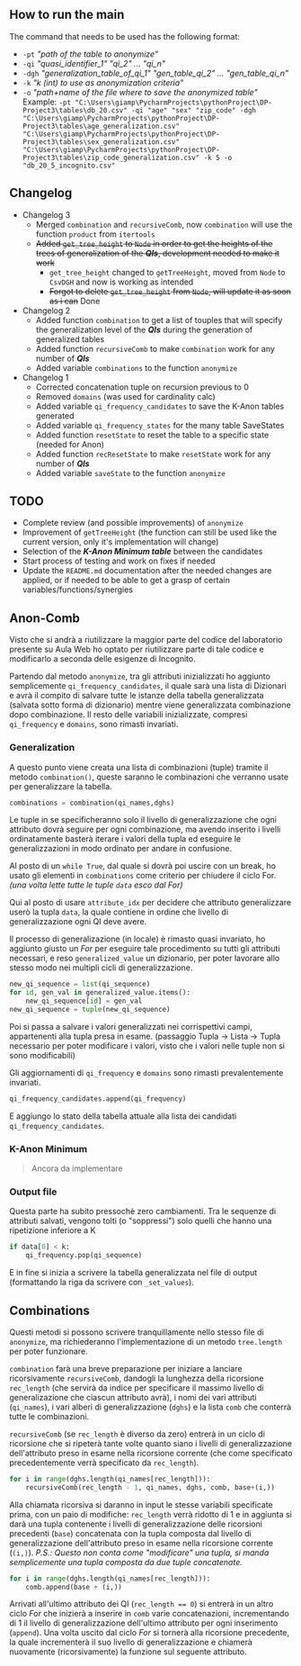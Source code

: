 ## How to run the main
The command that needs to be used has the following format:
+ `-pt` *"path of the table to anonymize"* 
+ `-qi` *"quasi_identifier_1" "qi_2" ... "qi_n"* 
+ `-dgh` *"generalization_table_of_qi_1" "gen_table_qi_2" ... "gen_table_qi_n"*
+ `-k` *"k (int) to use as anonymization criteria"*
+ `-o` *"path+name of the file where to save the anonymized table"*
Example:
`-pt "C:\Users\giamp\PycharmProjects\pythonProject\DP-Project3\tables\db_20.csv" -qi "age" "sex" "zip_code" -dgh "C:\Users\giamp\PycharmProjects\pythonProject\DP-Project3\tables\age_generalization.csv" "C:\Users\giamp\PycharmProjects\pythonProject\DP-Project3\tables\sex_generalization.csv" "C:\Users\giamp\PycharmProjects\pythonProject\DP-Project3\tables\zip_code_generalization.csv" -k 5 -o "db_20_5_incognito.csv"`

## Changelog
+ Changelog 3
    + Merged `combination` and `recursiveComb`, now `combination` will use the function `product` from `itertools`
    + ~~Added `get_tree_height` to `Node` in order to get the heights of the trees of generalization of the ___QIs___, development needed to make it work~~
        + `get_tree_height` changed to `getTreeHeight`, moved from `Node` to `CsvDGH` and now is working as intended
        + ~~Forgot to delete `get_tree_height` from `Node`, will update it as soon as i can~~ Done
+ Changelog 2
    + Added function `combination` to get a list of touples that will specify the generalization level of the ___QIs___ during the generation of generalized tables
    + Added function `recursiveComb` to make `combination` work for any number of ___QIs___
    + Added variable `combinations` to the function `anonymize`
+ Changelog 1
    + Corrected concatenation tuple on recursion previous to 0
    + Removed `domains` (was used for cardinality calc)
    + Added variable `qi_frequency_candidates` to save the K-Anon tables generated
    + Added variable `qi_frequency_states` for the many table SaveStates
    + Added function `resetState` to reset the table to a specific state (needed for Anon)
    + Added function `recResetState` to make `resetState` work for any number of ___QIs___
    + Added variable `saveState` to the function `anonymize`
## TODO
+ Complete review (and possible improvements) of `anonymize`
+ Improvement of `getTreeHeight` (the function can still be used like the current version, only it's implementation will change)
+ Selection of the ___K-Anon Minimum table___ between the candidates
+ Start process of testing and work on fixes if needed
+ Update the `README.md` documentation after the needed changes are applied, or if needed to be able to get a grasp of certain variables/functions/synergies

## Anon-Comb

Visto che si andrà a riutilizzare la maggior parte del codice del laboratorio presente su Aula Web ho optato per riutilizzare parte di tale codice e modificarlo a seconda delle esigenze di Incognito.

Partendo dal metodo `anonymize`, tra gli attributi inizializzati ho aggiunto semplicemente `qi_frequency_candidates`, il quale sarà una lista di Dizionari e avrà il compito di salvare tutte le istanze della tabella generalizzata (salvata sotto forma di dizionario) mentre viene generalizzata combinazione dopo combinazione.
Il resto delle variabili inizializzate, compresi `qi_frequency` e `domains`, sono rimasti invariati.

### Generalization
A questo punto viene creata una lista di combinazioni (tuple) tramite il metodo `combination()`, queste saranno le combinazioni che verranno usate per generalizzare la tabella.
```python
combinations = combination(qi_names,dghs)
```
Le tuple in se specificheranno solo il livello di generalizzazione che ogni attributo dovrà seguire per ogni combinazione, ma avendo inserito i livelli ordinatamente basterà iterare i valori della tupla ed eseguire le generalizzazioni in modo ordinato per andare in confusione.

Al posto di un `while True`, dal quale si dovrà poi uscire con un break, ho usato gli elementi in `combinations` come criterio per chiudere il ciclo For. _(una volta lette tutte le tuple `data` esco dal For)_

Qui al posto di usare `attribute_idx` per decidere che attributo generalizzare userò la tupla `data`, la quale contiene in ordine che livello di generalizzazione ogni QI deve avere.

Il processo di generalizazione (in locale) è rimasto quasi invariato, ho aggiunto giusto un _For_ per eseguire tale procedimento su tutti gli attributi necessari, e reso `generalized_value` un dizionario, per poter lavorare allo stesso modo nei multipli cicli di generalizzazione.

```python
new_qi_sequence = list(qi_sequence)
for id, gen_val in generalized_value.items():
    new_qi_sequence[id] = gen_val
new_qi_sequence = tuple(new_qi_sequence)
```
Poi si passa a salvare i valori generalizzati nei corrispettivi campi, appartenenti alla tupla presa in esame. (passaggio Tupla -> Lista -> Tupla necessario per poter modificare i valori, visto che i valori nelle tuple non si sono modificabili)

Gli aggiornamenti di `qi_frequency` e `domains` sono rimasti prevalentemente invariati.

```python
qi_frequency_candidates.append(qi_frequency)
```
E aggiungo lo stato della tabella attuale alla lista dei candidati `qi_frequency_candidates`.

### K-Anon Minimum
> Ancora da implementare

### Output file
Questa parte ha subito pressochè zero cambiamenti.
Tra le sequenze di attributi salvati, vengono tolti (o "soppressi") solo quelli che hanno una ripetizione inferiore a K
```python
if data[0] < k:
    qi_frequency.pop(qi_sequence)
```
E in fine si inizia a scrivere la tabella generalizzata nel file di output (formattando la riga da scrivere con `_set_values`).

## Combinations
Questi metodi si possono scrivere tranquillamente nello stesso file di `anonymize`, ma richiederanno l'implementazione di un metodo `tree.length` per poter funzionare.

`combination` farà una breve preparazione per iniziare a lanciare ricorsivamente `recursiveComb`, dandogli la lunghezza della ricorsione `rec_length` (che servirà da indice per specificare il massimo livello di generalizazione che ciascun attributo avrà), i nomi dei vari attributi (`qi_names`), i vari alberi di generalizzazione (`dghs`) e la lista `comb` che conterrà tutte le combinazioni.

`recursiveComb` (se `rec_length` è diverso da zero) entrerà in un ciclo di ricorsione che si ripeterà tante volte quanto siano i livelli di generalizzazione dell'attributo preso in esame nella ricorsione corrente (che come specificato precedentemente verrà specificato da `rec_length`).
```python
for i in range(dghs.length(qi_names[rec_length])):
    recursiveComb(rec_length - 1, qi_names, dghs, comb, base+(i,))
```
Alla chiamata ricorsiva si daranno in input le stesse variabili specificate prima, con un paio di modifiche:
`rec_length` verrà ridotto di 1 e in aggiunta si darà una tupla contenente i livelli di generalizzazione delle ricorsioni precedenti (`base`) concatenata con la tupla composta dal livello di generalizzazione dell'attributo preso in esame nella ricorsione corrente (`(i,)`).
_P.S.: Questo non conta come "modificare" una tupla, si manda semplicemente una tupla composta da due tuple concatenate._
```python
for i in range(dghs.length(qi_names[rec_length])):
    comb.append(base + (i,))
```
Arrivati all'ultimo attributo dei QI (`rec_length == 0`) si entrerà in un altro ciclo _For_ che inizierà a inserire in `comb` varie concatenazioni, incrementando di 1 il livello di generalizzazione dell'ultimo attributo per ogni inserimento (`append`).
Una volta uscito dal ciclo _For_ si tornerà alla ricorsione precedente, la quale incrementerà il suo livello di generalizzazione e chiamerà nuovamente (ricorsivamente) la funzione sul seguente attributo.
